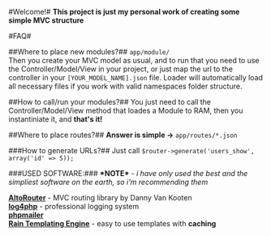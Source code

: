 #Welcome!#
**This project is just my personal work of creating some simple MVC structure**  

#FAQ#

##Where to place new modules?##
`app/module/`  
Then you create your MVC model as usual, and to run that you need to use the Controller/Model/View in your project, or just map the url to the controller in your `[YOUR_MODEL_NAME].json` file. Loader will automatically load all necessary files if you work with valid namespaces folder structure.

##How to call/run your modules?##
You just need to call the Controller/Model/View method that loades a Module to RAM, then you instantiniate it, and **that's it!** 

##Where to place routes?##
**Answer is simple -\>**
`app/routes/*.json`  

###How to generate URLs?##
Just call
`$router->generate('users_show', array('id' => 5));`  

###USED SOFTWARE:###
**\*NOTE\*** - *i have only used the best and the simpliest software on the earth, so i'm recommending them*  
    
[**AltoRouter**](https://github.com/dannyvankooten/AltoRouter) - MVC routing library by Danny Van Kooten  
[**log4php**](http://logging.apache.org/log4php/) - professional logging system  
[**phpmailer**](https://github.com/PHPMailer/PHPMailer)  
[**Rain Templating Engine**](http://www.raintpl.com/) - easy to use templates with **caching**  